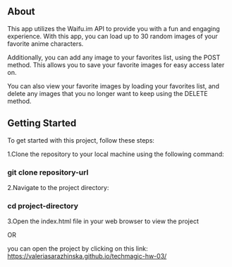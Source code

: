 ## About 
This app utilizes the Waifu.im API to provide you with a fun and engaging experience. With this app, you can load up to 30 random images of your favorite anime characters.

Additionally, you can add any image to your favorites list, using the POST method. This allows you to save your favorite images for easy access later on.

You can also view your favorite images by loading your favorites list, and delete any images that you no longer want to keep using the DELETE method.

## Getting Started
To get started with this project, follow these steps:

1.Clone the repository to your local machine using the following command:
### git clone repository-url
2.Navigate to the project directory:
### cd project-directory
3.Open the index.html file in your web browser to view the project

OR

you can open the project by clicking on this link: 
https://valeriasarazhinska.github.io/techmagic-hw-03/
